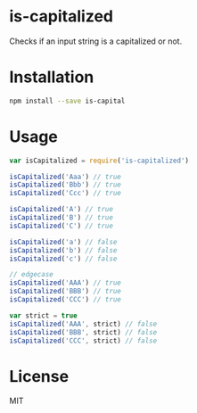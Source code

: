 # is-capitalized
Checks if an input string is a capitalized or not.

# Installation
```bash
npm install --save is-capital
```

# Usage
```js
var isCapitalized = require('is-capitalized')

isCapitalized('Aaa') // true
isCapitalized('Bbb') // true
isCapitalized('Ccc') // true

isCapitalized('A') // true
isCapitalized('B') // true
isCapitalized('C') // true

isCapitalized('a') // false
isCapitalized('b') // false
isCapitalized('c') // false

// edgecase
isCapitalized('AAA') // true
isCapitalized('BBB') // true
isCapitalized('CCC') // true

var strict = true
isCapitalized('AAA', strict) // false
isCapitalized('BBB', strict) // false
isCapitalized('CCC', strict) // false
```

# License
MIT

